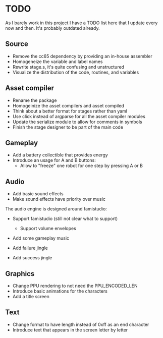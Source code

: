 # TODO

As I barely work in this project I have a TODO list here that I update every
now and then. It's probably outdated already.

## Source

- Remove the cc65 dependency by providing an in-house assembler
- Homogeneize the variable and label names
- Rewrite stage.s, it's quite confusing and unstructured
- Visualize the distribution of the code, routines, and variables

## Asset compiler

- Rename the package
- Homogeinize the asset compilers and asset compiled
- Think about a better format for stages rather than yaml
- Use click instead of argparse for all the asset compiler modules
- Update the serialize module to allow for comments in symbols
- Finish the stage designer to be part of the main code

## Gameplay

- Add a battery collectible that provides energy
- Introduce an usage for A and B buttons:
    - Allow to "freeze" one robot for one step by pressing A or B

## Audio

- Add basic sound effects
- Make sound effects have priority over music

The audio engine is designed around famistudio:

- Support famistudio (still not clear what to support)
    - Support volume envelopes

- Add some gameplay music
- Add failure jingle
- Add success jingle

## Graphics

- Change PPU rendering to not need the PPU_ENCODED_LEN
- Introduce basic animations for the characters
- Add a title screen

## Text

- Change format to have length instead of 0xff as an end character
- Introduce text that appears in the screen letter by letter
